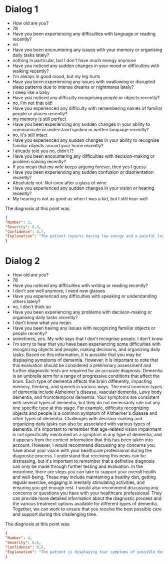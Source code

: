 # Dialog 1

- How old are you?
- 78
- Have you been experiencing any difficulties with language or reading recently?
- no
- Have you been encountering any issues with your memory or organising daily tasks lately?
- nothing in particular, but I don't have much energy anymore
- Have you noticed any sudden changes in your mood or difficulties with walking recently?
- I'm always in good mood, but my leg hurts
- Have you been experiencing any issues with swallowing or disrupted sleep patterns due to intense dreams or nightmares lately?
- I sleep like a baby
- Have you noticed any difficulty recognising people or objects recently?
- no, I'm not that old!
- Have you experienced any difficulty with remembering names of familiar people or places recently?
- my memory is still perfect
- Have you been experiencing any sudden changes in your ability to communicate or understand spoken or written language recently?
- no, it's still intact
- Have you experienced any sudden changes in your ability to recognise familiar objects around your home recently?
- I already told you no, didn't I?
- Have you been encountering any difficulties with decision-making or problem solving recently?
- If you mean that my wife keeps arguing forever, then yes I guess
- Have you been experiencing any sudden confusion or disorientation recently?
- Absolutely not. Not even after a glass of wine
- Have you experienced any sudden changes in your vision or hearing recently?
- My hearing is not as good as when I was a kid, but I still hear well

The diagnosis at this point was:
```json
{
"Number": 2,
"Severity": 0.3,
"Confidence": 0.7,
"Explanation": "The patient reports having low energy and a painful leg, which are not specific symptoms of dementia. However, the patient exhibits some signs of difficulty with decision-making and communication within relationships. These symptoms are common in vascular dementia and Alzheimer's disease, especially in their later stages. However, it is important to note that these symptoms can also be caused by other conditions or normal aging process. Based on the provided context and information, it is difficult to determine the exact severity of the condition without further evaluation."
}
```

# Dialog 2

- How old are you?
- 78
- Have you noticed any difficulties with writing or reading recently?
- I don't see well anymore, I need new glasses
- Have you experienced any difficulties with speaking or understanding others lately?
- no, I don't think so
- Have you been experiencing any problems with decision-making or organising daily tasks recently?
- I don't know what you mean
- Have you been having any issues with recognizing familiar objects or people recently?
- sometimes, yes. My wife says that I don't recognise people. I don't know
- I'm sorry to hear that you have been experiencing some difficulties with recognizing objects and people, making decisions, and organizing daily tasks. Based on this information, it is possible that you may be displaying symptoms of dementia. However, it is important to note that this evaluation should be considered a preliminary assessment and further diagnostic tests are required for an accurate diagnosis.
Dementia is an umbrella term for a range of progressive conditions that affect the brain. Each type of dementia affects the brain differently, impacting memory, thinking, and speech in various ways. The most common types of dementia include Alzheimer's disease, vascular dementia, Lewy body dementia, and frontotemporal dementia.
Your symptoms are consistent with several types of dementia, but they do not necessarily rule out any one specific type at this stage. For example, difficulty recognizing objects and people is a common symptom of Alzheimer's disease and other types of dementia. Challenges with decision-making and organizing daily tasks can also be associated with various types of dementia.
It's important to remember that age-related vision impairment is not specifically mentioned as a symptom in any type of dementia, and it appears from the context information that this has been taken into account. However, I would recommend discussing any concerns you have about your vision with your healthcare professional during the diagnostic process.
I understand that receiving this news can be distressing, but it's important to remember that a definitive diagnosis can only be made through further testing and evaluation. In the meantime, there are steps you can take to support your overall health and well-being. These may include maintaining a healthy diet, getting regular exercise, engaging in mentally stimulating activities, and ensuring you get enough rest.
I would also recommend discussing any concerns or questions you have with your healthcare professional. They can provide more detailed information about the diagnostic process and the various treatment options available for different types of dementia. Together, we can work to ensure that you receive the best possible care and support during this challenging time.

The diagnosis at this point was:
```json
{
"Number": 4,
"Severity": 0.6,
"Confidence": 0.8,
"Explanation": "The patient is displaying four symptoms of possible dementia: difficulty recognizing objects and people, emerging challenges with decision-making, and difficulties organizing daily tasks. However, there are no reported issues with speaking or understanding others, and the age-related vision impairment is not specifically mentioned as a symptom in any type of dementia. Given the context information, it's important to note that this evaluation should be considered a preliminary assessment and further diagnostic tests may be required for an accurate diagnosis."
}
```
